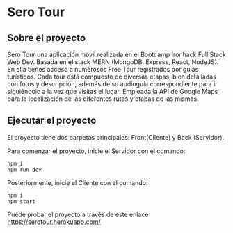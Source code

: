 # Sero Tour
## Sobre el proyecto
Sero Tour una aplicación móvil realizada en el Bootcamp Ironhack Full Stack Web Dev. Basada en el stack MERN (MongoDB, Express, React, NodeJS). En ella tienes acceso a numerosos Free Tour registrados por guías turísticos. Cada tour está compuesto de diversas etapas, bien detalladas con fotos y descripción, además de su audioguía correspondiente para ir siguiéndolo a la vez que visitas el lugar. Empleada la API de Google Maps para la localización de las diferentes rutas y etapas de las mismas.

## Ejecutar el proyecto
El proyecto tiene dos carpetas principales: Front(Cliente) y Back (Servidor).

Para comenzar el proyecto, inicie el Servidor con el comando:
```
npm i
npm run dev
```
Posteriormente, inicie el Cliente con el comando:
```
npm i
npm start
```
Puede probar el proyecto a través de este enlace https://serotour.herokuapp.com/
